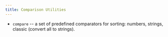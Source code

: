 ```yaml
---
title: Comparison Utilities
---
```


- `compare` -- a set of predefined comparators for sorting: numbers, strings, classic (convert all to strings).
